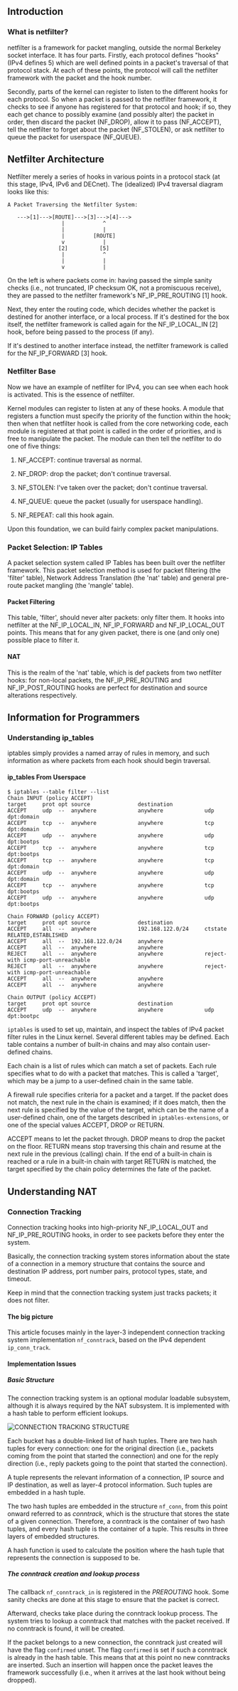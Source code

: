 ## Introduction
### What is netfilter?
netfilter is a framework for packet mangling, outside the normal Berkeley socket interface. It has four parts. Firstly, each protocol defines "hooks" (IPv4 defines 5) which are well defined points in a packet's traversal of that protocol stack. At each of these points, the protocol will call the netfilter framework with the packet and the hook number.

Secondly, parts of the kernel can register to listen to the different hooks for each protocol. So when a packet is passed to the netfilter framework, it checks to see if anyone has registered for that protocol and hook; if so, they each get chance to possibly examine (and possibly alter) the packet in order, then discard the packet (NF_DROP), allow it to pass (NF_ACCEPT), tell the netfilter to forget about the packet (NF_STOLEN), or ask netfilter to queue the packet for userspace (NF_QUEUE).

## Netfilter Architecture
Netfilter merely a series of hooks in various points in a protocol stack (at this stage, IPv4, IPv6 and DECnet). The (idealized) IPv4 traversal diagram looks like this:
```
A Packet Traversing the Netfilter System:

   --->[1]--->[ROUTE]--->[3]--->[4]--->
                 |            ^
                 |            |
                 |         [ROUTE]
                 v            |
                [2]          [5]
                 |            ^
                 |            |
                 v            |
```
On the left is where packets come in: having passed the simple sanity checks (i.e., not truncated, IP checksum OK, not a promiscuous receive), they are passed to the netfilter framework's NF_IP_PRE_ROUTING [1] hook.

Next, they enter the routing code, which decides whether the packet is destined for another interface, or a local process.
If it's destined for the box itself, the netfilter framework is called again for the NF_IP_LOCAL_IN [2] hook, before being passed to the process (if any).

If it's destined to another interface instead, the netfilter framework is called for the NF_IP_FORWARD [3] hook.

### Netfilter Base
Now we have an example of netfilter for IPv4, you can see when each hook is activated. This is the essence of netfilter.

Kernel modules can register to listen at any of these hooks. A module that registers a function must specify the priority of the function within the hook; then when that netfilter hook is called from the core networking code, each module is registered at that point is called in the order of priorities, and is free to manipulate the packet. The module can then tell the netfilter to do one of five things:

1. NF_ACCEPT: continue traversal as normal.

2. NF_DROP: drop the packet; don't continue traversal.

3. NF_STOLEN: I've taken over the packet; don't continue traversal.

4. NF_QUEUE: queue the packet (usually for userspace handling).

5. NF_REPEAT: call this hook again.

Upon this foundation, we can build fairly complex packet manipulations.

### Packet Selection: IP Tables
A packet selection system called IP Tables has been built over the netfilter framework. This packet selection method is used for packet filtering (the 'filter' table), Network Address Translation (the 'nat' table) and general pre-route packet mangling (the 'mangle' table).

#### Packet Filtering
This table, 'filter', should never alter packets: only filter them. It hooks into netfilter at the NF_IP_LOCAL_IN, NF_IP_FORWARD and NF_IP_LOCAL_OUT points. This means that for any given packet, there is one (and only one) possible place to filter it.

#### NAT
This is the realm of the 'nat' table, which is def packets from two netfilter hooks: for non-local packets, the NF_IP_PRE_ROUTING and NF_IP_POST_ROUTING hooks are perfect for destination and source alterations respectively.

## Information for Programmers
### Understanding ip_tables
iptables simply provides a named array of rules in memory, and such information as where packets from each hook should begin traversal.
#### ip_tables From Userspace
```
$ iptables --table filter --list
Chain INPUT (policy ACCEPT)
target     prot opt source               destination         
ACCEPT     udp  --  anywhere             anywhere             udp dpt:domain
ACCEPT     tcp  --  anywhere             anywhere             tcp dpt:domain
ACCEPT     udp  --  anywhere             anywhere             udp dpt:bootps
ACCEPT     tcp  --  anywhere             anywhere             tcp dpt:bootps
ACCEPT     tcp  --  anywhere             anywhere             tcp dpt:domain
ACCEPT     udp  --  anywhere             anywhere             udp dpt:domain
ACCEPT     tcp  --  anywhere             anywhere             tcp dpt:bootps
ACCEPT     udp  --  anywhere             anywhere             udp dpt:bootps

Chain FORWARD (policy ACCEPT)
target     prot opt source               destination         
ACCEPT     all  --  anywhere             192.168.122.0/24     ctstate RELATED,ESTABLISHED
ACCEPT     all  --  192.168.122.0/24     anywhere            
ACCEPT     all  --  anywhere             anywhere            
REJECT     all  --  anywhere             anywhere             reject-with icmp-port-unreachable
REJECT     all  --  anywhere             anywhere             reject-with icmp-port-unreachable
ACCEPT     all  --  anywhere             anywhere            
ACCEPT     all  --  anywhere             anywhere            

Chain OUTPUT (policy ACCEPT)
target     prot opt source               destination         
ACCEPT     udp  --  anywhere             anywhere             udp dpt:bootpc
```
`iptables` is used to set up, maintain, and inspect the tables of IPv4 packet filter rules in the Linux kernel. Several different tables may be defined. Each table contains a number of built-in chains and may also contain user-defined chains.

Each chain is a list of rules which can match a set of packets. Each rule specifies what to do with a packet that matches. This is called a 'target', which may be a jump to a user-defined chain in the same table.

A firewall rule specifies criteria for a packet and a target. If the packet does not match, the next rule in the chain is examined; if it does match, then the next rule is specified by the value of the target, which can be the name of a user-defined chain, one of the targets described in `iptables-extensions`, or one of the special values ACCEPT, DROP or RETURN.

ACCEPT means to let the packet through. DROP means to drop the packet on the floor. RETURN means stop traversing this chain and resume at the next rule in the previous (calling) chain. If the end of a built-in chain is reached or a rule in a built-in chain with target RETURN is matched, the target specified by the chain policy determines the fate of the packet.

## Understanding NAT
### Connection Tracking
Connection tracking hooks into high-priority NF_IP_LOCAL_OUT and NF_IP_PRE_ROUTING hooks, in order to see packets before they enter the system.

Basically, the connection tracking system stores information about the state of a connection in a memory structure that contains the source and destination IP address, port number pairs, protocol types, state, and timeout.

Keep in mind that the connection tracking system just tracks packets; it does not filter.

#### The big picture
This article focuses mainly in the layer-3 independent connection tracking system implementation `nf_conntrack`, based on the IPv4 dependent `ip_conn_track`.

#### Implementation Issues

##### Basic Structure
The connection tracking system is an optional modular loadable subsystem, although it is always required by the NAT subsystem. It is implemented with a hash table to perform efficient lookups.

![CONNECTION TRACKING STRUCTURE](connection_tracking_structure.png)

Each bucket has a double-linked list of hash tuples. There are two hash tuples for every connection: one for the original direction (i.e., packets coming from the point that started the connection) and one for the reply direction (i.e., reply packets going to the point that started the connection).

A tuple represents the relevant information of a connection, IP source and IP destination, as well as layer-4 protocol information. Such tuples are embedded in a hash tuple.

The two hash tuples are embedded in the structure `nf_conn`, from this point onward referred to as *conntrack*, which is the structure that stores the state of a given connection. Therefore, a conntrack is the container of two hash tuples, and every hash tuple is the container of a tuple. This results in three layers of embedded structures.

A hash function is used to calculate the position where the hash tuple that represents the connection is supposed to be.
##### The conntrack creation and lookup process
The callback `nf_conntrack_in` is registered in the *PREROUTING* hook. Some sanity checks are done at this stage to ensure that the packet is correct.

Afterward, checks take place during the conntrack lookup process. The system tries to lookup a conntrack that matches with the packet received. If no conntrack is found, it will be created.

If the packet belongs to a new connection, the conntrack just created will have the flag `confirmed` unset. The flag `confirmed` is set if such a conntrack is already in the hash table. This means that at this point no new conntracks are inserted. Such an insertion will happen once the packet leaves the framework successfully (i.e., when it arrives at the last hook without being dropped).
